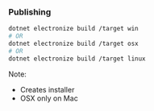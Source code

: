 ### Publishing

```sh
dotnet electronize build /target win
# OR
dotnet electronize build /target osx
# OR
dotnet electronize build /target linux
```

Note:

- Creates installer
- OSX only on Mac